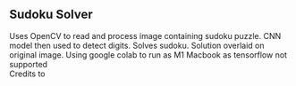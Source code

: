 ## Sudoku Solver
Uses OpenCV to read and process image containing sudoku puzzle. CNN model then used to detect digits. Solves sudoku. Solution overlaid on original image.
Using google colab to run as M1 Macbook as tensorflow not supported \
Credits to [](https://www.youtube.com/watch?v=qOXDoYUgNlU)
